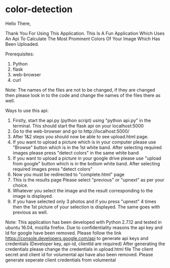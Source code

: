 # color-detection

Hello There,


Thank You For Using This Application. This Is A Fun Application Which Uses An Api To Calculate The Most Prominent Colors Of Your Image Which Has Been Uploaded.

Prerequisites:

1. Python
2. flask
3. web-browser
4. curl

Note: The names of the files are not to be changed, if they are changed then please look in to the code and change the names of the files there as well.

Ways to use this api:

1. Firstly, start the api.py (python script) using "python api.py" in the terminal. This should start the flask api on your localhost:5000
2. Go to the web-browser and go to http://localhost:5000/
3. After 1&2 steps you should now be able to see upload.html page.
4. If you want to upload a picture which is in your computer please use "Browse" button which is in the 1st white band. After selecting required images please press "detect colors" in the same white band
5. If you want to upload a picture in your google drive please use "upload from google" button which is in the bottom white band. After selecting required images press "detect colors"
6. Now you must be redirected to "complete.html" page
7. This is the results page Please select "previous" or "upnext" as per your choice.
8. Whatever you select the image and the result corresponding to the image is displayed.
9. If you have selected only 3 photos and if you press "upnext" 4 times then the 1st picture of your selection is displayed. The same goes with previous as well.


Note: 	This application has been developed with Python 2.7.12 and tested in ubuntu 16.04, mozilla firefox.
	Due to confidentiality reasons the api key and Id for google have been removed. Please follow the link https://console.developers.google.com/api to generate api keys and credentials
	(Developer key, api-id, clientId are required) After generating the credentials please change the credentials in upload.html file
	The client secret and client id for volumental api have also been removed. Please generate seperate client credentials from volumental


